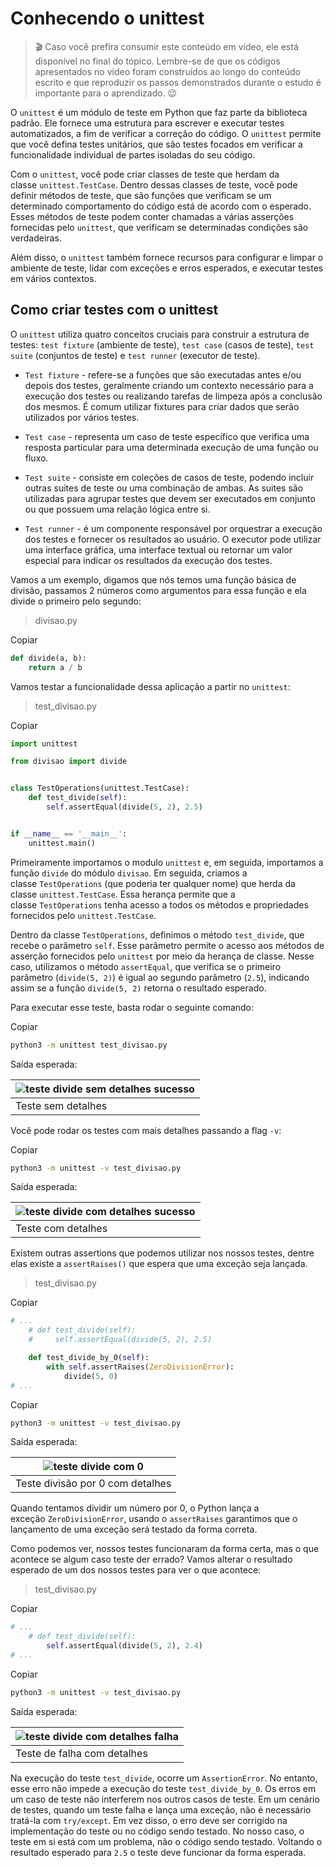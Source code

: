# Conhecendo o unittest

> 🎬 Caso você prefira consumir este conteúdo em vídeo, ele está disponível no final do tópico. Lembre-se de que os códigos apresentados no vídeo foram construídos ao longo do conteúdo escrito e que reproduzir os passos demonstrados durante o estudo é importante para o aprendizado. 😉

O `unittest` é um módulo de teste em Python que faz parte da biblioteca padrão. Ele fornece uma estrutura para escrever e executar testes automatizados, a fim de verificar a correção do código. O `unittest` permite que você defina testes unitários, que são testes focados em verificar a funcionalidade individual de partes isoladas do seu código.

Com o `unittest`, você pode criar classes de teste que herdam da classe `unittest.TestCase`. Dentro dessas classes de teste, você pode definir métodos de teste, que são funções que verificam se um determinado comportamento do código está de acordo com o esperado. Esses métodos de teste podem conter chamadas a várias asserções fornecidas pelo `unittest`, que verificam se determinadas condições são verdadeiras.

Além disso, o `unittest` também fornece recursos para configurar e limpar o ambiente de teste, lidar com exceções e erros esperados, e executar testes em vários contextos.

## Como criar testes com o unittest

O `unittest` utiliza quatro conceitos cruciais para construir a estrutura de testes: `test fixture` (ambiente de teste), `test case` (casos de teste), `test suite` (conjuntos de teste) e `test runner` (executor de teste).

- `Test fixture` - refere-se a funções que são executadas antes e/ou depois dos testes, geralmente criando um contexto necessário para a execução dos testes ou realizando tarefas de limpeza após a conclusão dos mesmos. É comum utilizar fixtures para criar dados que serão utilizados por vários testes.

- `Test case` - representa um caso de teste específico que verifica uma resposta particular para uma determinada execução de uma função ou fluxo.

- `Test suite` - consiste em coleções de casos de teste, podendo incluir outras suites de teste ou uma combinação de ambas. As suites são utilizadas para agrupar testes que devem ser executados em conjunto ou que possuem uma relação lógica entre si.

- `Test runner` - é um componente responsável por orquestrar a execução dos testes e fornecer os resultados ao usuário. O executor pode utilizar uma interface gráfica, uma interface textual ou retornar um valor especial para indicar os resultados da execução dos testes.

Vamos a um exemplo, digamos que nós temos uma função básica de divisão, passamos 2 números como argumentos para essa função e ela divide o primeiro pelo segundo:

> divisao.py

Copiar

```python
def divide(a, b):
    return a / b
```

Vamos testar a funcionalidade dessa aplicação a partir no `unittest`:

> test_divisao.py

Copiar

```python
import unittest

from divisao import divide


class TestOperations(unittest.TestCase):
    def test_divide(self):
        self.assertEqual(divide(5, 2), 2.5)


if __name__ == '__main__':
    unittest.main()
```

Primeiramente importamos o modulo `unittest` e, em seguida, importamos a função `divide` do módulo `divisao`. Em seguida, criamos a classe `TestOperations` (que poderia ter qualquer nome) que herda da classe `unittest.TestCase`. Essa herança permite que a classe `TestOperations` tenha acesso a todos os métodos e propriedades fornecidos pelo `unittest.TestCase`.

Dentro da classe `TestOperations`, definimos o método `test_divide`, que recebe o parâmetro `self`. Esse parâmetro permite o acesso aos métodos de asserção fornecidos pelo `unittest` por meio da herança de classe. Nesse caso, utilizamos o método `assertEqual`, que verifica se o primeiro parâmetro (`divide(5, 2)`) é igual ao segundo parâmetro (`2.5`), indicando assim se a função `divide(5, 2)` retorna o resultado esperado.

Para executar esse teste, basta rodar o seguinte comando:

Copiar

```bash
python3 -m unittest test_divisao.py
```

Saída esperada:

|![teste divide sem detalhes sucesso](https://content-assets.betrybe.com/prod/7d17a303-4111-4f9c-a460-1f42bd0054fd-teste%20divide%20sem%20detalhes%20sucesso.png)|
|---|
|Teste sem detalhes|

Você pode rodar os testes com mais detalhes passando a flag `-v`:

Copiar

```bash
python3 -m unittest -v test_divisao.py
```

Saída esperada:

|![teste divide com detalhes sucesso](https://content-assets.betrybe.com/prod/7d17a303-4111-4f9c-a460-1f42bd0054fd-teste%20divide%20com%20detalhes%20sucesso.png)|
|---|
|Teste com detalhes|

Existem outras assertions que podemos utilizar nos nossos testes, dentre elas existe a `assertRaises()` que espera que uma exceção seja lançada.

> test_divisao.py

Copiar

```python
# ...
    # def test_divide(self):
    #     self.assertEqual(divide(5, 2), 2.5)

    def test_divide_by_0(self):
        with self.assertRaises(ZeroDivisionError):
            divide(5, 0)
# ...
```

Copiar

```bash
python3 -m unittest -v test_divisao.py
```

Saída esperada:

|![teste divide com 0](https://content-assets.betrybe.com/prod/7d17a303-4111-4f9c-a460-1f42bd0054fd-teste%20divide%20com%200.png)|
|---|
|Teste divisão por 0 com detalhes|

Quando tentamos dividir um número por 0, o Python lança a exceção `ZeroDivisionError`, usando o `assertRaises` garantimos que o lançamento de uma exceção será testado da forma correta.

Como podemos ver, nossos testes funcionaram da forma certa, mas o que acontece se algum caso teste der errado? Vamos alterar o resultado esperado de um dos nossos testes para ver o que acontece:

> test_divisao.py

Copiar

```python
# ...
    # def test_divide(self):
        self.assertEqual(divide(5, 2), 2.4)
# ...
```

Copiar

```bash
python3 -m unittest -v test_divisao.py
```

Saída esperada:

|![teste divide com detalhes falha](https://content-assets.betrybe.com/prod/7d17a303-4111-4f9c-a460-1f42bd0054fd-teste%20divide%20com%20detalhes%20falha.png)|
|---|
|Teste de falha com detalhes|

Na execução do teste `test_divide`, ocorre um `AssertionError`. No entanto, esse erro não impede a execução do teste `test_divide_by_0`. Os erros em um caso de teste não interferem nos outros casos de teste. Em um cenário de testes, quando um teste falha e lança uma exceção, não é necessário tratá-la com `try/except`. Em vez disso, o erro deve ser corrigido na implementação do teste ou no código sendo testado. No nosso caso, o teste em si está com um problema, não o código sendo testado. Voltando o resultado esperado para `2.5` o teste deve funcionar da forma esperada.
